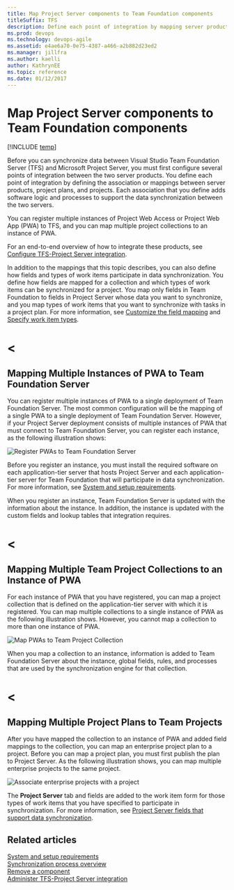 ```yaml
---
title: Map Project Server components to Team Foundation components
titleSuffix: TFS 
description: Define each point of integration by mapping server products, project plans, and projects to support Team Foundation Server-Project Server integration 
ms.prod: devops
ms.technology: devops-agile
ms.assetid: e4ae6a70-0e75-4387-a466-a2b882d23ed2
ms.manager: jillfra
ms.author: kaelli
author: KathrynEE
ms.topic: reference
ms.date: 01/12/2017
---
```



# Map Project Server components to Team Foundation components

[!INCLUDE [temp](../../_shared/tfs-ps-sync-header.md)]

<a name="Top"></a> Before you can synchronize data between Visual Studio Team Foundation Server (TFS) and Microsoft Project Server, you must first configure several points of integration between the two server products. You define each point of integration by defining the association or mappings between server products, project plans, and projects. Each association that you define adds software logic and processes to support the data synchronization between the two servers.  
  
 You can register multiple instances of Project Web Access or Project Web App (PWA) to TFS, and you can map multiple project collections to an instance of PWA.  
  
 For an end-to-end overview of how to integrate these products, see [Configure TFS-Project Server integration](configure-tfs-project-server-integration.md).  
  
 In addition to the mappings that this topic describes, you can also define how fields and types of work items participate in data synchronization. You define how fields are mapped for a collection and which types of work items can be synchronized for a project. You map only fields in Team Foundation to fields in Project Server whose data you want to synchronize, and you map types of work items that you want to synchronize with tasks in a project plan. For more information, see [Customize the field mapping](customize-field-mapping-tfs-project-server.md) and [Specify work item types](specify-wits-to-synchronize.md).  
 # <
## <a name="MapTFS"></a> Mapping Multiple Instances of PWA to Team Foundation Server  
 You can register multiple instances of PWA to a single deployment of Team Foundation Server. The most common configuration will be the mapping of a single PWA to a single deployment of Team Foundation Server. However, if your Project Server deployment consists of multiple instances of PWA that must connect to Team Foundation Server, you can register each instance, as the following illustration shows:  
  
 ![Register PWAs to Team Foundation Server](_img/pstfs_registerpwas.png "PSTFS_RegisterPWAs")  
  
 Before you register an instance, you must install the required software on each application-tier server that hosts Project Server and each application-tier server for Team Foundation that will participate in data synchronization. For more information, see [System and setup requirements](system-and-setup-requirements.md).  
  
 When you register an instance, Team Foundation Server is updated with the information about the instance. In addition, the instance is updated with the custom fields and lookup tables that integration requires.  
 # <
## <a name="MapTPCs"></a> Mapping Multiple Team Project Collections to an Instance of PWA  
 For each instance of PWA that you have registered, you can map a project collection that is defined on the application-tier server with which it is registered. You can map multiple collections to a single instance of PWA as the following illustration shows. However, you cannot map a collection to more than one instance of PWA.  
  
 ![Map PWAs to Team Project Collection](_img/pstfs_mappwas.png "PSTFS_MapPWAs")  
  
 When you map a collection to an instance, information is added to Team Foundation Server about the instance, global fields, rules, and processes that are used by the synchronization engine for that collection.  
 # <
## <a name="MapProjects"></a> Mapping Multiple Project Plans to Team Projects  
 After you have mapped the collection to an instance of PWA and added field mappings to the collection, you can map an enterprise project plan to a project. Before you can map a project plan, you must first publish the plan to Project Server. As the following illustration shows, you can map multiple enterprise projects to the same project.  
  
 ![Associate enterprise projects with a project](_img/pstfs_associateeptotp.png "PSTFS_AssociateEPtoTP")  
  
 The **Project Server** tab and fields are added to the work item form for those types of work items that you have specified to participate in synchronization. For more information, see [Project Server fields that support data synchronization](project-server-fields-added-to-tfs.md).  
  
## Related articles  
 [System and setup requirements](system-and-setup-requirements.md)   
 [Synchronization process overview](synchronization-process-overview.md)   
 [Remove a component](remove-component-from-synchronization.md)   
 [Administer TFS-Project Server integration](administrate-integration-tfs-project-server.md)